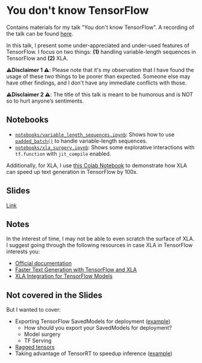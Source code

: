 # You don't know TensorFlow

Contains materials for my talk "You don't know TensorFlow". A recording of the talk can be found [here](https://youtu.be/CjkmHNhzhQg).

In this talk, I present some under-appreciated and under-used features
of TensorFlow. I focus on two things: **(1)** handling variable-length sequences
in TensorFlow and **(2)** XLA. 

**⚠️Disclaimer 1 ⚠️**: Please note that it's my observation that I have found the usage of these two things to be poorer than expected. Someone else may have other findings, and I don't have any immediate conflicts with those.  

**⚠️Disclaimer 2 ⚠️**: The title of this talk is meant to be humorous and is NOT so to hurt anyone’s sentiments. 

## Notebooks

* [`notebooks/variable_length_sequences.ipynb`](https://github.com/sayakpaul/you-dont-know-tensorflow/blob/main/notebooks/variable_length_sequences.ipynb): Shows how to use [`padded_batch()`](https://www.tensorflow.org/api_docs/python/tf/data/Dataset#padded_batch) to handle variable-length sequences.
* [`notebooks/xla_surgery.ipynb`](https://github.com/sayakpaul/you-dont-know-tensorflow/blob/main/notebooks/xla_surgery.ipynb): Shows some explorative interactions with `tf.function` with `jit_compile` enabled.

Additionally, for XLA, I use [this Colab Notebook](https://colab.research.google.com/github/huggingface/blog/blob/main/notebooks/91_tf_xla_generate.ipynb) to demonstrate how XLA can speed up text generation in TensorFlow by 100x.  

## Slides

[Link](https://docs.google.com/presentation/d/1USj_B0KCvxwJDGnDs2hhXMC70AV2Kmk5NJ-h9XC1duQ/edit?usp=sharing)

## Notes

In the interest of time, I may not be able to even scratch the surface of XLA. I suggest
going through the following resources in case XLA in TensorFlow interests you:

* [Official documentation](https://www.tensorflow.org/xla)
* [Faster Text Generation with TensorFlow and XLA](https://huggingface.co/blog/tf-xla-generate)
* [XLA Integration for TensorFlow Models](https://huggingface.co/docs/transformers/tf_xla)

## Not covered in the Slides

But I wanted to cover: 

* Exporting TensorFlow SavedModels for deployment ([example](https://huggingface.co/blog/tf-serving-vision))
  * How should you export your SavedModels for deployment?
  * Model surgery 
  * TF Serving
* [Ragged tensors](https://www.tensorflow.org/guide/ragged_tensor)
* Taking advantage of TensorRT to speedup inference ([example](https://huggingface.co/spaces/sayakpaul/tensorrt-tf))
